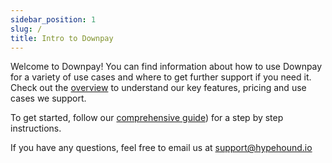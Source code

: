 ```yaml
---
sidebar_position: 1
slug: /
title: Intro to Downpay
---
```


Welcome to Downpay! You can find information about how to use Downpay for a variety of use cases and where to get further support if you need it. Check out the [overview](./1-overview.md) to understand our key features, pricing and use cases we support.

To get started, follow our [comprehensive guide](./Downpay%20Guide/index.md)) for a step by step instructions.

If you have any questions, feel free to email us at [support@hypehound.io](mailto:support@hypehound.io)
